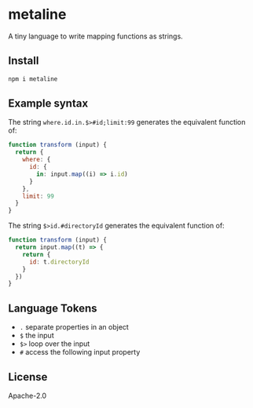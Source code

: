 # metaline

A tiny language to write mapping functions as strings.

## Install

```bash
npm i metaline
```

## Example syntax

The string `where.id.in.$>#id;limit:99` generates the equivalent function of:

```js
function transform (input) {
  return {
    where: {
      id: {
        in: input.map((i) => i.id)
      }
    },
    limit: 99
  }
}
```

The string `$>id.#directoryId` generates the equivalent function of:

```js
function transform (input) {
  return input.map((t) => {
    return {
      id: t.directoryId
    }
  })
}
```


## Language Tokens

* `.` separate properties in an object
* `$` the input 
* `$>` loop over the input
* `#` access the following input property

## License

Apache-2.0
